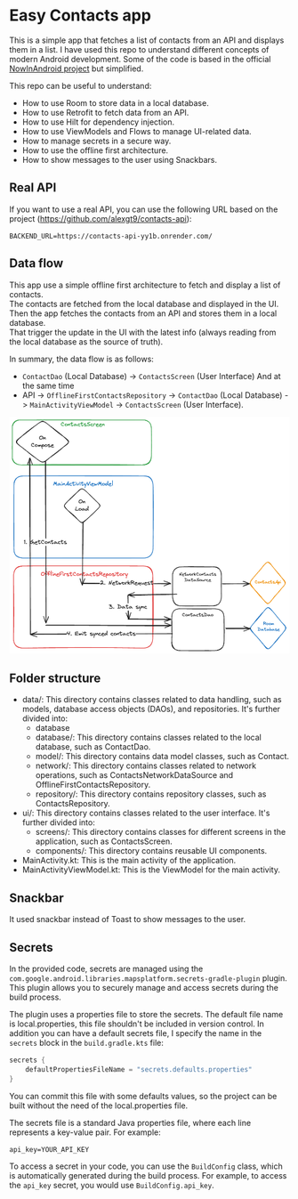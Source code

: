 # Easy Contacts app

This is a simple app that fetches a list of contacts from an API and displays them in a list.
I have used this repo to understand different concepts of modern Android development.
Some of the code is based in the official [NowInAndroid project](https://github.com/android/nowinandroid) but simplified.

This repo can be useful to understand:
- How to use Room to store data in a local database.
- How to use Retrofit to fetch data from an API.
- How to use Hilt for dependency injection.
- How to use ViewModels and Flows to manage UI-related data.
- How to manage secrets in a secure way.
- How to use the offline first architecture.
- How to show messages to the user using Snackbars.

## Real API

If you want to use a real API, you can use the following URL based on the project (https://github.com/alexgt9/contacts-api):
```
BACKEND_URL=https://contacts-api-yy1b.onrender.com/
```

## Data flow

This app use a simple offline first architecture to fetch and display a list of contacts.   
The contacts are fetched from the local database and displayed in the UI.  
Then the app fetches the contacts from an API and stores them in a local database.  
That trigger the update in the UI with the latest info (always reading from the local database as the source of truth).

In summary, the data flow is as follows:
- `ContactDao` (Local Database) -> `ContactsScreen` (User Interface)
  And at the same time
- API -> `OfflineFirstContactsRepository` -> `ContactDao` (Local Database) -> `MainActivityViewModel` -> `ContactsScreen` (User Interface).

![Data flow](docs/data-flow.png)

## Folder structure

- data/: This directory contains classes related to data handling, such as models, database access objects (DAOs), and repositories. It's further divided into:
  - database  
  - database/: This directory contains classes related to the local database, such as ContactDao.  
  - model/: This directory contains data model classes, such as Contact.  
  - network/: This directory contains classes related to network operations, such as ContactsNetworkDataSource and OfflineFirstContactsRepository.  
  - repository/: This directory contains repository classes, such as ContactsRepository.
- ui/: This directory contains classes related to the user interface. It's further divided into:  
  - screens/: This directory contains classes for different screens in the application, such as ContactsScreen.  
  - components/: This directory contains reusable UI components.
- MainActivity.kt: This is the main activity of the application.
- MainActivityViewModel.kt: This is the ViewModel for the main activity.

## Snackbar

It used snackbar instead of Toast to show messages to the user.

## Secrets

In the provided code, secrets are managed using the `com.google.android.libraries.mapsplatform.secrets-gradle-plugin` plugin. 
This plugin allows you to securely manage and access secrets during the build process.

The plugin uses a properties file to store the secrets. 
The default file name is local.properties, this file shouldn't be included in version control.
In addition you can have a default secrets file, I specify the name in the `secrets` block in the `build.gradle.kts` file:

```kotlin
secrets {
    defaultPropertiesFileName = "secrets.defaults.properties"
}
```

You can commit this file with some defaults values, so the project can be built without the need of the local.properties file.

The secrets file is a standard Java properties file, where each line represents a key-value pair. For example:
```
api_key=YOUR_API_KEY
```

To access a secret in your code, you can use the `BuildConfig` class, which is automatically generated during the build process. 
For example, to access the `api_key` secret, you would use `BuildConfig.api_key`.
